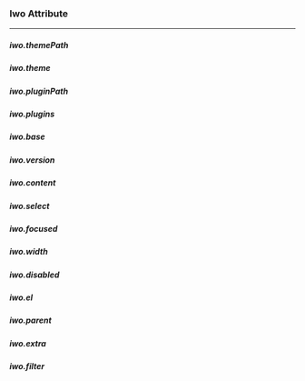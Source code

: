 ### Iwo Attribute
-----

##### iwo.themePath
##### iwo.theme
##### iwo.pluginPath
##### iwo.plugins
##### iwo.base
##### iwo.version
##### iwo.content
##### iwo.select
##### iwo.focused
##### iwo.width
##### iwo.disabled
##### iwo.el
##### iwo.parent
##### iwo.extra
##### iwo.filter

